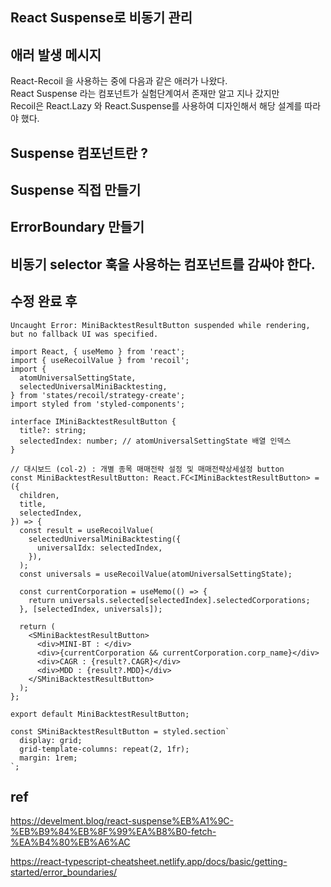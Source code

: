 
## React Suspense로 비동기 관리

## 애러 발생 메시지
React-Recoil 을 사용하는 중에 다음과 같은 애러가 나왔다.  
React Suspense 라는 컴포넌트가 실험단계여서 존재만 알고 지나 갔지만  
Recoil은 React.Lazy 와 React.Suspense를 사용하여 디자인해서 해당 설계를 따라야 했다.  


## Suspense 컴포넌트란 ? 

## Suspense 직접 만들기


## ErrorBoundary 만들기


## 비동기 selector 훅을 사용하는 컴포넌트를 감싸야 한다.


## 수정 완료 후 
```
Uncaught Error: MiniBacktestResultButton suspended while rendering, but no fallback UI was specified.
```

```
import React, { useMemo } from 'react';
import { useRecoilValue } from 'recoil';
import {
  atomUniversalSettingState,
  selectedUniversalMiniBacktesting,
} from 'states/recoil/strategy-create';
import styled from 'styled-components';

interface IMiniBacktestResultButton {
  title?: string;
  selectedIndex: number; // atomUniversalSettingState 배열 인덱스
}

// 대시보드 (col-2) : 개별 종목 매매전략 설정 및 매매전략상세설정 button
const MiniBacktestResultButton: React.FC<IMiniBacktestResultButton> = ({
  children,
  title,
  selectedIndex,
}) => {
  const result = useRecoilValue(
    selectedUniversalMiniBacktesting({
      universalIdx: selectedIndex,
    }),
  );
  const universals = useRecoilValue(atomUniversalSettingState);

  const currentCorporation = useMemo(() => {
    return universals.selected[selectedIndex].selectedCorporations;
  }, [selectedIndex, universals]);

  return (
    <SMiniBacktestResultButton>
      <div>MINI-BT : </div>
      <div>{currentCorporation && currentCorporation.corp_name}</div>
      <div>CAGR : {result?.CAGR}</div>
      <div>MDD : {result?.MDD}</div>
    </SMiniBacktestResultButton>
  );
};

export default MiniBacktestResultButton;

const SMiniBacktestResultButton = styled.section`
  display: grid;
  grid-template-columns: repeat(2, 1fr);
  margin: 1rem;
`;

```



## ref

https://develment.blog/react-suspense%EB%A1%9C-%EB%B9%84%EB%8F%99%EA%B8%B0-fetch-%EA%B4%80%EB%A6%AC

https://react-typescript-cheatsheet.netlify.app/docs/basic/getting-started/error_boundaries/
